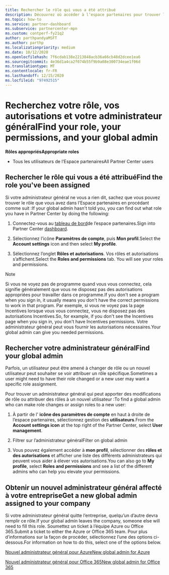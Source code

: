 ```yaml
---
title: Rechercher le rôle qui vous a été attribué
description: Découvrez où accéder à l’espace partenaires pour trouver le rôle que vous avez attribué, vos autorisations et votre administrateur général.
ms.topic: how-to
ms.service: partner-dashboard
ms.subservice: partnercenter-mpn
ms.custom: contperf-fy21q2
author: parthpandyaMSFT
ms.author: parthp
ms.localizationpriority: medium
ms.date: 10/12/2020
ms.openlocfilehash: 7f6cdab138e2213848acb36a66cb48d2dcee1ea6
ms.sourcegitcommit: 4e36d1a4ca2f074b55f9b9a08e300734eae1f06d
ms.translationtype: MT
ms.contentlocale: fr-FR
ms.lasthandoff: 12/15/2020
ms.locfileid: "97492515"
---
```

# <a name="find-your-role-your-permissions-and-your-global-admin"></a><span data-ttu-id="8e0e2-103">Recherchez votre rôle, vos autorisations et votre administrateur général</span><span class="sxs-lookup"><span data-stu-id="8e0e2-103">Find your role, your permissions, and your global admin</span></span>


<span data-ttu-id="8e0e2-104">**Rôles appropriés**</span><span class="sxs-lookup"><span data-stu-id="8e0e2-104">**Appropriate roles**</span></span>

- <span data-ttu-id="8e0e2-105">Tous les utilisateurs de l’Espace partenaires</span><span class="sxs-lookup"><span data-stu-id="8e0e2-105">All Partner Center users</span></span>

## <a name="find-the-role-youve-been-assigned"></a><span data-ttu-id="8e0e2-106">Rechercher le rôle qui vous a été attribué</span><span class="sxs-lookup"><span data-stu-id="8e0e2-106">Find the role you've been assigned</span></span>

<span data-ttu-id="8e0e2-107">Si votre administrateur général ne vous a rien dit, sachez que vous pouvez trouver le rôle que vous avez dans l’Espace partenaires en procédant comme suit :</span><span class="sxs-lookup"><span data-stu-id="8e0e2-107">If your global admin hasn't told you, you can find out what role you have in Partner Center by doing the following:</span></span>

1. <span data-ttu-id="8e0e2-108">Connectez-vous au [tableau de bord](https://partner.microsoft.com/dashboard/home)de l’espace partenaires.</span><span class="sxs-lookup"><span data-stu-id="8e0e2-108">Sign into Partner Center [dashboard](https://partner.microsoft.com/dashboard/home).</span></span>

1. <span data-ttu-id="8e0e2-109">Sélectionnez l’icône **Paramètres de compte**, puis **Mon profil**.</span><span class="sxs-lookup"><span data-stu-id="8e0e2-109">Select the **Account settings** icon and then select **My profile**.</span></span>
 
1. <span data-ttu-id="8e0e2-110">Sélectionnez l’onglet **Rôles et autorisations**. Vos rôles et autorisations s’affichent.</span><span class="sxs-lookup"><span data-stu-id="8e0e2-110">Select the **Roles and permissions** tab. You will see your roles and permissions.</span></span>
 
>[!Note]
><span data-ttu-id="8e0e2-111">Si vous ne voyez pas de programme quand vous vous connectez, cela signifie généralement que vous ne disposez pas des autorisations appropriées pour travailler dans ce programme.</span><span class="sxs-lookup"><span data-stu-id="8e0e2-111">If you don't see a program when you sign in, it usually means you don't have the correct permissions to work in that program.</span></span> <span data-ttu-id="8e0e2-112">Par exemple, si vous ne voyez pas la page Incentives lorsque vous vous connectez, vous ne disposez pas des autorisations Incentives.</span><span class="sxs-lookup"><span data-stu-id="8e0e2-112">So, for example, if you don't see the Incentives page when you sign in, you don't have Incentives permissions.</span></span> <span data-ttu-id="8e0e2-113">Votre administrateur général peut vous fournir les autorisations nécessaires.</span><span class="sxs-lookup"><span data-stu-id="8e0e2-113">Your global admin can give you needed permissions.</span></span>

## <a name="find-your-global-admin"></a><span data-ttu-id="8e0e2-114">Rechercher votre administrateur général</span><span class="sxs-lookup"><span data-stu-id="8e0e2-114">Find your global admin</span></span>

<span data-ttu-id="8e0e2-115">Parfois, un utilisateur peut être amené à changer de rôle ou un nouvel utilisateur peut souhaiter se voir attribuer un rôle spécifique.</span><span class="sxs-lookup"><span data-stu-id="8e0e2-115">Sometimes a user might need to have their role changed or a new user may want a specific role assignment.</span></span>

<span data-ttu-id="8e0e2-116">Pour trouver un administrateur général qui peut apporter des modifications de rôle ou attribuer des rôles à un nouvel utilisateur :</span><span class="sxs-lookup"><span data-stu-id="8e0e2-116">To find a global admin who can make role changes or assign roles to a new user:</span></span> 

1. <span data-ttu-id="8e0e2-117">À partir de l' **icône des paramètres de compte** en haut à droite de l’espace partenaires, sélectionnez gestion des **utilisateurs**.</span><span class="sxs-lookup"><span data-stu-id="8e0e2-117">From the **Account settings icon** at the top right of the Partner Center, select **User management**.</span></span>

1. <span data-ttu-id="8e0e2-118">Filtrer sur l’administrateur général</span><span class="sxs-lookup"><span data-stu-id="8e0e2-118">Filter on global admin</span></span>

1. <span data-ttu-id="8e0e2-119">Vous pouvez également accéder à **mon profil**, sélectionner des **rôles et des autorisations** et afficher une liste des différents administrateurs qui peuvent vous aider à élever vos autorisations.</span><span class="sxs-lookup"><span data-stu-id="8e0e2-119">You can also go to **My profile**, select **Roles and permissions** and see a list of the different admins who can help you elevate your permissions.</span></span> 


## <a name="get-a-new-global-admin-assigned-to-your-company"></a><span data-ttu-id="8e0e2-120">Obtenir un nouvel administrateur général affecté à votre entreprise</span><span class="sxs-lookup"><span data-stu-id="8e0e2-120">Get a new global admin assigned to your company</span></span>

<span data-ttu-id="8e0e2-121">Si votre administrateur général quitte l’entreprise, quelqu’un d’autre devra remplir ce rôle.</span><span class="sxs-lookup"><span data-stu-id="8e0e2-121">If your global admin leaves the company, someone else will need to fill this role.</span></span> <span data-ttu-id="8e0e2-122">Soumettez un ticket à l’équipe Azure ou Office 365.</span><span class="sxs-lookup"><span data-stu-id="8e0e2-122">Submit a ticket to either the Azure or Office 365 team.</span></span> <span data-ttu-id="8e0e2-123">Pour plus d’informations sur la façon de procéder, sélectionnez l’une des options ci-dessous.</span><span class="sxs-lookup"><span data-stu-id="8e0e2-123">For information on how to do this, select one of the options below.</span></span>

[<span data-ttu-id="8e0e2-124">Nouvel administrateur général pour Azure</span><span class="sxs-lookup"><span data-stu-id="8e0e2-124">New global admin for Azure</span></span>](https://support.microsoft.com/help/4505981/what-to-do-if-the-only-admin-for-your-mpn-program-has-left-the-company)

[<span data-ttu-id="8e0e2-125">Nouvel administrateur général pour Office 365</span><span class="sxs-lookup"><span data-stu-id="8e0e2-125">New global admin for Office 365</span></span>](https://admin.microsoft.com/)

